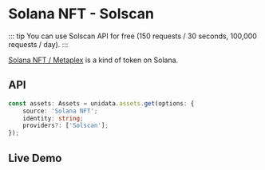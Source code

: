 # Solana NFT - Solscan

<Logos :names="['Solana', 'Solscan']" />

::: tip
You can use Solscan API for free (150 requests / 30 seconds, 100,000 requests / day).
:::

[Solana NFT / Metaplex](https://docs.metaplex.com/) is a kind of token on Solana.

## API

```ts
const assets: Assets = unidata.assets.get(options: {
    source: 'Solana NFT';
    identity: string;
    providers?: ['Solscan'];
});
```

## Live Demo

<Assets :source="'Solana NFT'" :providers="['Solscan']" :defaultIdentity="'EoCqmJ6xNQmZKYsic9PSgxxQzqZREjmhNFnkNqxoc8pp'" />
